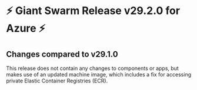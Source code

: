 # :zap: Giant Swarm Release v29.2.0 for Azure :zap:

## Changes compared to v29.1.0

This release does not contain any changes to components or apps, but makes use of an updated machine image, which includes a fix for accessing private Elastic Container Registries (ECR).
